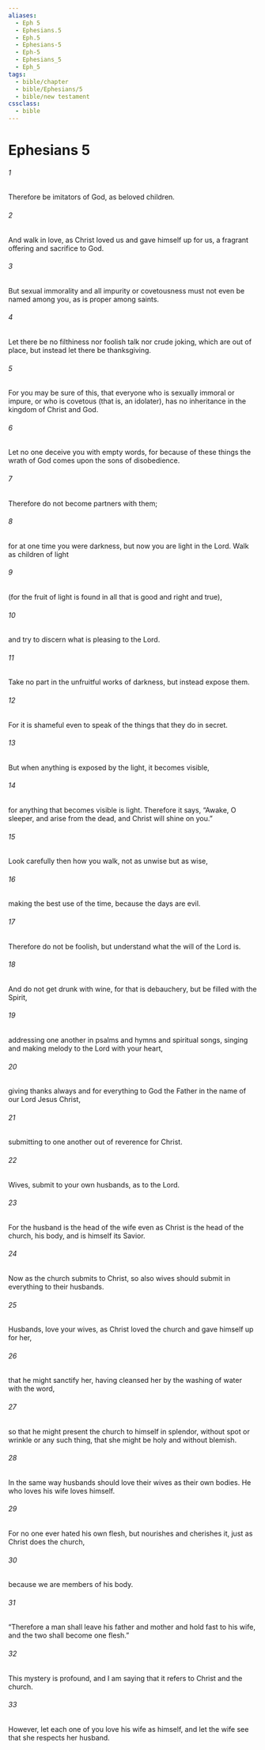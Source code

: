 ```yaml
---
aliases:
  - Eph 5
  - Ephesians.5
  - Eph.5
  - Ephesians-5
  - Eph-5
  - Ephesians_5
  - Eph_5
tags:
  - bible/chapter
  - bible/Ephesians/5
  - bible/new testament
cssclass:
  - bible
---
```


# Ephesians 5

###### 1
Therefore be imitators of God, as beloved children.
###### 2
And walk in love, as Christ loved us and gave himself up for us, a fragrant offering and sacrifice to God.
###### 3
But sexual immorality and all impurity or covetousness must not even be named among you, as is proper among saints.
###### 4
Let there be no filthiness nor foolish talk nor crude joking, which are out of place, but instead let there be thanksgiving.
###### 5
For you may be sure of this, that everyone who is sexually immoral or impure, or who is covetous (that is, an idolater), has no inheritance in the kingdom of Christ and God.
###### 6
Let no one deceive you with empty words, for because of these things the wrath of God comes upon the sons of disobedience.
###### 7
Therefore do not become partners with them;
###### 8
for at one time you were darkness, but now you are light in the Lord. Walk as children of light
###### 9
(for the fruit of light is found in all that is good and right and true),
###### 10
and try to discern what is pleasing to the Lord.
###### 11
Take no part in the unfruitful works of darkness, but instead expose them.
###### 12
For it is shameful even to speak of the things that they do in secret.
###### 13
But when anything is exposed by the light, it becomes visible,
###### 14
for anything that becomes visible is light. Therefore it says, “Awake, O sleeper, and arise from the dead, and Christ will shine on you.”
###### 15
Look carefully then how you walk, not as unwise but as wise,
###### 16
making the best use of the time, because the days are evil.
###### 17
Therefore do not be foolish, but understand what the will of the Lord is.
###### 18
And do not get drunk with wine, for that is debauchery, but be filled with the Spirit,
###### 19
addressing one another in psalms and hymns and spiritual songs, singing and making melody to the Lord with your heart,
###### 20
giving thanks always and for everything to God the Father in the name of our Lord Jesus Christ,
###### 21
submitting to one another out of reverence for Christ.
###### 22
Wives, submit to your own husbands, as to the Lord.
###### 23
For the husband is the head of the wife even as Christ is the head of the church, his body, and is himself its Savior.
###### 24
Now as the church submits to Christ, so also wives should submit in everything to their husbands.
###### 25
Husbands, love your wives, as Christ loved the church and gave himself up for her,
###### 26
that he might sanctify her, having cleansed her by the washing of water with the word,
###### 27
so that he might present the church to himself in splendor, without spot or wrinkle or any such thing, that she might be holy and without blemish.
###### 28
In the same way husbands should love their wives as their own bodies. He who loves his wife loves himself.
###### 29
For no one ever hated his own flesh, but nourishes and cherishes it, just as Christ does the church,
###### 30
because we are members of his body.
###### 31
“Therefore a man shall leave his father and mother and hold fast to his wife, and the two shall become one flesh.”
###### 32
This mystery is profound, and I am saying that it refers to Christ and the church.
###### 33
However, let each one of you love his wife as himself, and let the wife see that she respects her husband.


